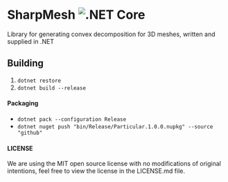 # SharpMesh ![.NET Core](https://github.com/HiceS/SharpMesh/workflows/.NET%20Core/badge.svg)
Library for generating convex decomposition for 3D meshes, written and supplied in .NET

## Building

1. ` dotnet restore `
2. ` dotnet build --release `

#### Packaging

- ` dotnet pack --configuration Release `
- ` dotnet nuget push "bin/Release/Particular.1.0.0.nupkg" --source "github" `

#### LICENSE

We are using the MIT open source license with no modifications of original intentions, feel free to view the license in the LICENSE.md file.
